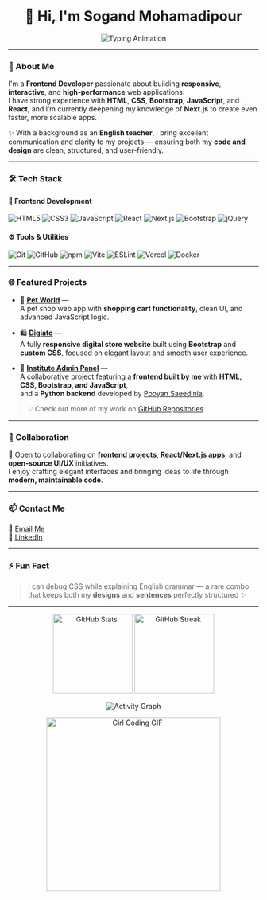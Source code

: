 <h1 align="center">👋 Hi, I'm Sogand Mohamadipour</h1>

<p align="center">
  <img src="https://readme-typing-svg.herokuapp.com?size=22&center=true&vCenter=true&width=650&lines=💻+Frontend+Developer;🎨+HTML+%7C+CSS+%7C+Bootstrap+%7C+JavaScript;⚛️+React+Developer;🚀+Learning+Next.js+to+Build+Modern+Web+Apps" alt="Typing Animation">
</p>

---

### 💫 About Me  
I'm a **Frontend Developer** passionate about building **responsive**, **interactive**, and **high-performance** web applications.  
I have strong experience with **HTML**, **CSS**, **Bootstrap**, **JavaScript**, and **React**, and I’m currently deepening my knowledge of **Next.js** to create even faster, more scalable apps.  

✨ With a background as an **English teacher**, I bring excellent communication and clarity to my projects — ensuring both my **code and design** are clean, structured, and user-friendly.  

---

### 🛠 Tech Stack  

#### 🎨 Frontend Development  
![HTML5](https://img.shields.io/badge/HTML5-E34F26?style=for-the-badge&logo=html5&logoColor=white)
![CSS3](https://img.shields.io/badge/CSS3-1572B6?style=for-the-badge&logo=css3&logoColor=white)
![JavaScript](https://img.shields.io/badge/JavaScript-F7DF1E?style=for-the-badge&logo=javascript&logoColor=black)
![React](https://img.shields.io/badge/React-20232A?style=for-the-badge&logo=react&logoColor=61DAFB)
![Next.js](https://img.shields.io/badge/Next.js-000000?style=for-the-badge&logo=nextdotjs&logoColor=white)
![Bootstrap](https://img.shields.io/badge/Bootstrap-7952B3?style=for-the-badge&logo=bootstrap&logoColor=white)
![jQuery](https://img.shields.io/badge/jQuery-0769AD?style=for-the-badge&logo=jquery&logoColor=white)

#### ⚙️ Tools & Utilities  
![Git](https://img.shields.io/badge/Git-F05032?style=for-the-badge&logo=git&logoColor=white)
![GitHub](https://img.shields.io/badge/GitHub-181717?style=for-the-badge&logo=github&logoColor=white)
![npm](https://img.shields.io/badge/npm-CB3837?style=for-the-badge&logo=npm&logoColor=white)
![Vite](https://img.shields.io/badge/Vite-%23646CFF.svg?style=for-the-badge&logo=vite&logoColor=white)
![ESLint](https://img.shields.io/badge/ESLint-4B32C3?style=for-the-badge&logo=eslint&logoColor=white)
![Vercel](https://img.shields.io/badge/Vercel-000000?style=for-the-badge&logo=vercel&logoColor=white)
![Docker](https://img.shields.io/badge/Docker-2496ED?style=for-the-badge&logo=docker&logoColor=white)

---

### 🌐 Featured Projects  

- 🐾 **[Pet World](https://github.com/Sogand-mohamadiPour/pet-world)** —  
  A pet shop web app with **shopping cart functionality**, clean UI, and advanced JavaScript logic.  

- 🛍️ **[Digiato](https://github.com/Sogand-mohamadiPour/digito)** —  
  A fully **responsive digital store website** built using **Bootstrap** and **custom CSS**, focused on elegant layout and smooth user experience.

- 🏫 **[Institute Admin Panel](https://github.com/pooyansaeedinia/institute-panel)** —  
  A collaborative project featuring a **frontend built by me** with **HTML, CSS, Bootstrap, and JavaScript**,  
  and a **Python backend** developed by [Pooyan Saeedinia](https://github.com/pooyansaeedinia).  

> 💡 Check out more of my work on [GitHub Repositories](https://github.com/Sogand-mohamadiPour?tab=repositories)

---

### 🤝 Collaboration  
💞️ Open to collaborating on **frontend projects**, **React/Next.js apps**, and **open-source UI/UX** initiatives.  
I enjoy crafting elegant interfaces and bringing ideas to life through **modern, maintainable code**.  

---

### 📫 Contact Me  
📧 [Email Me](mailto:sogandmohamadipour7@gmail.com)  
💼 [LinkedIn](https://www.linkedin.com/in/sogand-mohamadipour-93125a268)  

---

### ⚡ Fun Fact  
> I can debug CSS while explaining English grammar — a rare combo that keeps both my **designs** and **sentences** perfectly structured ✨  

---

<p align="center">
  <img src="https://github-readme-stats.vercel.app/api?username=Sogand-mohamadiPour&show_icons=true&theme=tokyonight" height="160" alt="GitHub Stats" />
  <img src="https://github-readme-streak-stats.herokuapp.com/?user=Sogand-mohamadiPour&theme=tokyonight" height="160" alt="GitHub Streak" />
</p>

<p align="center">
  <img src="https://github-readme-activity-graph.vercel.app/graph?username=Sogand-mohamadiPour&theme=tokyo-night&area=true&hide_border=true" alt="Activity Graph">
</p>

<p align="center">
  <img src="https://media.giphy.com/media/L1R1tvI9svkIWwpVYr/giphy.gif" width="350" alt="Girl Coding GIF">
</p>
